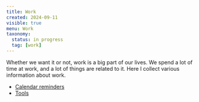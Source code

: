 ```yaml
---
title: Work
created: 2024-09-11
visible: true
menu: Work
taxonomy:
  status: in progress
  tag: [work]
---
```


Whether we want it or not, work is a big part of our lives.
We spend a lot of time at work, and a lot of things are related to it.
Here I collect various information about work.

* [Calendar reminders](calendar-reminders/article.md)
* [Tools](tools/article.md)
